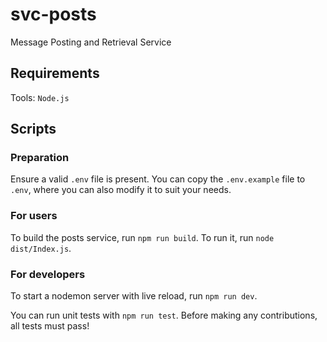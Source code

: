 # svc-posts
Message Posting and Retrieval Service

## Requirements

Tools: `Node.js`

## Scripts

### Preparation

Ensure a valid `.env` file is present. You can copy the `.env.example` file to `.env`, where you can also modify it to suit your needs. 

### For users
To build the posts service, run `npm run build`. To run it, run `node dist/Index.js`.

### For developers
To start a nodemon server with live reload, run `npm run dev`.

You can run unit tests with `npm run test`. Before making any contributions, all tests must pass!

